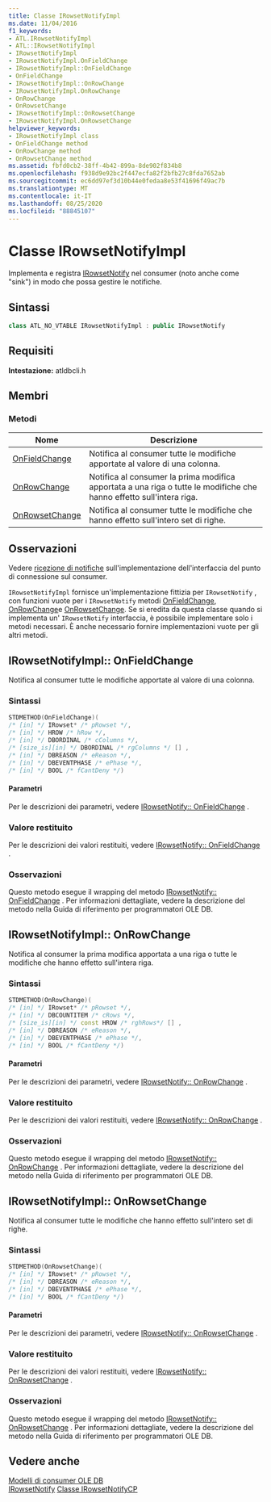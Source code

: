 ```yaml
---
title: Classe IRowsetNotifyImpl
ms.date: 11/04/2016
f1_keywords:
- ATL.IRowsetNotifyImpl
- ATL::IRowsetNotifyImpl
- IRowsetNotifyImpl
- IRowsetNotifyImpl.OnFieldChange
- IRowsetNotifyImpl::OnFieldChange
- OnFieldChange
- IRowsetNotifyImpl::OnRowChange
- IRowsetNotifyImpl.OnRowChange
- OnRowChange
- OnRowsetChange
- IRowsetNotifyImpl::OnRowsetChange
- IRowsetNotifyImpl.OnRowsetChange
helpviewer_keywords:
- IRowsetNotifyImpl class
- OnFieldChange method
- OnRowChange method
- OnRowsetChange method
ms.assetid: fbfd0cb2-38ff-4b42-899a-8de902f834b8
ms.openlocfilehash: f938d9e92bc2f447ecfa82f2bfb27c8fda7652ab
ms.sourcegitcommit: ec6dd97ef3d10b44e0fedaa8e53f41696f49ac7b
ms.translationtype: MT
ms.contentlocale: it-IT
ms.lasthandoff: 08/25/2020
ms.locfileid: "88845107"
---
```

# <a name="irowsetnotifyimpl-class"></a>Classe IRowsetNotifyImpl

Implementa e registra [IRowsetNotify](/previous-versions/windows/desktop/ms712959(v=vs.85)) nel consumer (noto anche come "sink") in modo che possa gestire le notifiche.

## <a name="syntax"></a>Sintassi

```cpp
class ATL_NO_VTABLE IRowsetNotifyImpl : public IRowsetNotify
```

## <a name="requirements"></a>Requisiti

**Intestazione:** atldbcli.h

## <a name="members"></a>Membri

### <a name="methods"></a>Metodi

| Nome | Descrizione |
|-|-|
|[OnFieldChange](#onfieldchange)|Notifica al consumer tutte le modifiche apportate al valore di una colonna.|
|[OnRowChange](#onrowchange)|Notifica al consumer la prima modifica apportata a una riga o tutte le modifiche che hanno effetto sull'intera riga.|
|[OnRowsetChange](#onrowsetchange)|Notifica al consumer tutte le modifiche che hanno effetto sull'intero set di righe.|

## <a name="remarks"></a>Osservazioni

Vedere [ricezione di notifiche](../../data/oledb/receiving-notifications.md) sull'implementazione dell'interfaccia del punto di connessione sul consumer.

`IRowsetNotifyImpl` fornisce un'implementazione fittizia per `IRowsetNotify` , con funzioni vuote per i `IRowsetNotify` metodi [OnFieldChange](/previous-versions/windows/desktop/ms715961(v=vs.85)), [OnRowChange](/previous-versions/windows/desktop/ms722694(v=vs.85))e [OnRowsetChange](/previous-versions/windows/desktop/ms722669(v=vs.85)). Se si eredita da questa classe quando si implementa un' `IRowsetNotify` interfaccia, è possibile implementare solo i metodi necessari. È anche necessario fornire implementazioni vuote per gli altri metodi.

## <a name="irowsetnotifyimplonfieldchange"></a><a name="onfieldchange"></a> IRowsetNotifyImpl:: OnFieldChange

Notifica al consumer tutte le modifiche apportate al valore di una colonna.

### <a name="syntax"></a>Sintassi

```cpp
STDMETHOD(OnFieldChange)(
/* [in] */ IRowset* /* pRowset */,
/* [in] */ HROW /* hRow */,
/* [in] */ DBORDINAL /* cColumns */,
/* [size_is][in] */ DBORDINAL /* rgColumns */ [] ,
/* [in] */ DBREASON /* eReason */,
/* [in] */ DBEVENTPHASE /* ePhase */,
/* [in] */ BOOL /* fCantDeny */)
```

#### <a name="parameters"></a>Parametri

Per le descrizioni dei parametri, vedere [IRowsetNotify:: OnFieldChange](/previous-versions/windows/desktop/ms715961(v=vs.85)) .

### <a name="return-value"></a>Valore restituito

Per le descrizioni dei valori restituiti, vedere [IRowsetNotify:: OnFieldChange](/previous-versions/windows/desktop/ms715961(v=vs.85)) .

### <a name="remarks"></a>Osservazioni

Questo metodo esegue il wrapping del metodo [IRowsetNotify:: OnFieldChange](/previous-versions/windows/desktop/ms715961(v=vs.85)) . Per informazioni dettagliate, vedere la descrizione del metodo nella Guida di riferimento per programmatori OLE DB.

## <a name="irowsetnotifyimplonrowchange"></a><a name="onrowchange"></a> IRowsetNotifyImpl:: OnRowChange

Notifica al consumer la prima modifica apportata a una riga o tutte le modifiche che hanno effetto sull'intera riga.

### <a name="syntax"></a>Sintassi

```cpp
STDMETHOD(OnRowChange)(
/* [in] */ IRowset* /* pRowset */,
/* [in] */ DBCOUNTITEM /* cRows */,
/* [size_is][in] */ const HROW /* rghRows*/ [] ,
/* [in] */ DBREASON /* eReason */,
/* [in] */ DBEVENTPHASE /* ePhase */,
/* [in] */ BOOL /* fCantDeny */)
```

#### <a name="parameters"></a>Parametri

Per le descrizioni dei parametri, vedere [IRowsetNotify:: OnRowChange](/previous-versions/windows/desktop/ms722694(v=vs.85)) .

### <a name="return-value"></a>Valore restituito

Per le descrizioni dei valori restituiti, vedere [IRowsetNotify:: OnRowChange](/previous-versions/windows/desktop/ms722694(v=vs.85)) .

### <a name="remarks"></a>Osservazioni

Questo metodo esegue il wrapping del metodo [IRowsetNotify:: OnRowChange](/previous-versions/windows/desktop/ms722694(v=vs.85)) . Per informazioni dettagliate, vedere la descrizione del metodo nella Guida di riferimento per programmatori OLE DB.

## <a name="irowsetnotifyimplonrowsetchange"></a><a name="onrowsetchange"></a> IRowsetNotifyImpl:: OnRowsetChange

Notifica al consumer tutte le modifiche che hanno effetto sull'intero set di righe.

### <a name="syntax"></a>Sintassi

```cpp
STDMETHOD(OnRowsetChange)(
/* [in] */ IRowset* /* pRowset */,
/* [in] */ DBREASON /* eReason */,
/* [in] */ DBEVENTPHASE /* ePhase */,
/* [in] */ BOOL /* fCantDeny */)
```

#### <a name="parameters"></a>Parametri

Per le descrizioni dei parametri, vedere [IRowsetNotify:: OnRowsetChange](/previous-versions/windows/desktop/ms722669(v=vs.85)) .

### <a name="return-value"></a>Valore restituito

Per le descrizioni dei valori restituiti, vedere [IRowsetNotify:: OnRowsetChange](/previous-versions/windows/desktop/ms722669(v=vs.85)) .

### <a name="remarks"></a>Osservazioni

Questo metodo esegue il wrapping del metodo [IRowsetNotify:: OnRowsetChange](/previous-versions/windows/desktop/ms722669(v=vs.85)) . Per informazioni dettagliate, vedere la descrizione del metodo nella Guida di riferimento per programmatori OLE DB.

## <a name="see-also"></a>Vedere anche

[Modelli di consumer OLE DB](../../data/oledb/ole-db-consumer-templates-cpp.md)<br/>
[IRowsetNotify](/previous-versions/windows/desktop/ms712959(v=vs.85)) 
 [Classe IRowsetNotifyCP](../../data/oledb/irowsetnotifycp-class.md)
